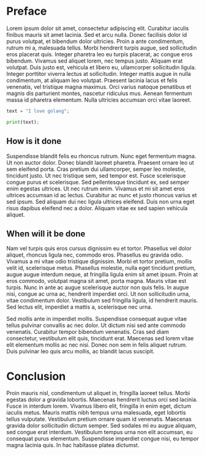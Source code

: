 # Preface

Lorem ipsum dolor sit amet, consectetur adipiscing elit. Curabitur iaculis finibus mauris sit amet lacinia. Sed et arcu nulla. Donec facilisis dolor id purus volutpat, et bibendum dolor ultricies. Proin a ante condimentum, rutrum mi a, malesuada tellus. Morbi hendrerit turpis augue, sed sollicitudin eros placerat quis. Integer pharetra leo eu turpis placerat, ac congue eros bibendum. Vivamus sed aliquet lorem, nec tempus justo. Aliquam erat volutpat. Duis justo est, vehicula et libero eu, ullamcorper sollicitudin ligula. Integer porttitor viverra lectus at sollicitudin. Integer mattis augue in nulla condimentum, at aliquam leo volutpat. Praesent lacinia lacus et felis venenatis, vel tristique magna maximus. Orci varius natoque penatibus et magnis dis parturient montes, nascetur ridiculus mus. Aenean fermentum massa id pharetra elementum. Nulla ultricies accumsan orci vitae laoreet.

```python
text = "I love golang";

print(text);
```

## How is it done

Suspendisse blandit felis eu rhoncus rutrum. Nunc eget fermentum magna. Ut non auctor dolor. Donec blandit laoreet pharetra. Praesent ornare leo ut sem eleifend porta. Cras pretium dui ullamcorper, semper leo molestie, tincidunt justo. Ut nec tristique sem, sed tempor est. Fusce scelerisque congue purus et scelerisque. Sed pellentesque tincidunt ex, sed semper enim egestas ultrices. Ut nec rutrum enim. Vivamus et mi sit amet eros ultrices accumsan id ac lectus. Curabitur ac nunc et justo rhoncus varius et sed ipsum. Sed aliquam dui nec ligula ultrices eleifend. Duis non urna eget risus dapibus eleifend nec a dolor. Aliquam vitae ex sed sapien vehicula aliquet.

## When will it be done

Nam vel turpis quis eros cursus dignissim eu et tortor. Phasellus vel dolor aliquet, rhoncus ligula nec, commodo eros. Phasellus eu gravida odio. Vivamus a mi vitae odio tristique dignissim. Morbi et tortor pretium, mollis velit id, scelerisque metus. Phasellus molestie, nulla eget tincidunt pretium, augue augue interdum neque, at fringilla ligula enim sit amet ipsum. Proin at eros commodo, volutpat magna sit amet, porta magna. Mauris vitae est turpis. Nunc in ante ac augue scelerisque auctor non quis felis. In augue nisi, congue ac urna ac, hendrerit imperdiet orci. Ut non sollicitudin urna, vitae condimentum dolor. Vestibulum sed fringilla ligula, id hendrerit mauris. Sed lectus elit, imperdiet a mattis a, scelerisque nec urna.

Sed mollis ante in imperdiet mollis. Suspendisse consequat augue vitae tellus pulvinar convallis ac nec dolor. Ut dictum nisi sed ante commodo venenatis. Curabitur tempor bibendum venenatis. Cras sed diam consectetur, vestibulum elit quis, tincidunt erat. Maecenas sed lorem vitae elit elementum mollis ac nec nisi. Donec non sem in felis aliquet rutrum. Duis pulvinar leo quis arcu mollis, ac blandit lacus suscipit.

# Conclusion

Proin mauris nisl, condimentum ut aliquet in, fringilla laoreet tellus. Morbi egestas dolor a gravida lobortis. Maecenas hendrerit luctus orci sed lacinia. Fusce in interdum lorem. Vivamus libero elit, fringilla in enim eget, dictum iaculis metus. Mauris mattis nibh tempus urna malesuada, eget lobortis tellus vulputate. Vestibulum pretium ornare quam id venenatis. Maecenas gravida dolor sollicitudin dictum semper. Sed sodales mi eu augue aliquam, sed congue erat interdum. Vestibulum tempus urna non elit accumsan, eu consequat purus elementum. Suspendisse imperdiet congue nisi, eu tempor magna lacinia quis. In hac habitasse platea dictumst.
